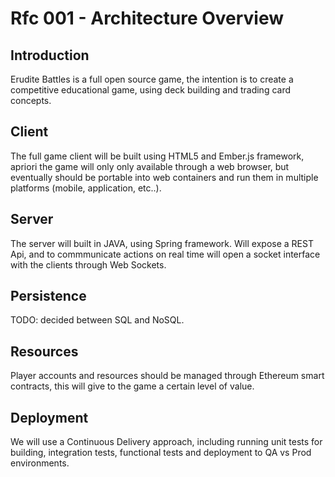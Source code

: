 # Rfc 001 - Architecture Overview

## Introduction

Erudite Battles is a full open source game, the intention is to create a competitive educational game, using deck building and trading card concepts.

## Client

The full game client will be built using HTML5 and Ember.js framework, apriori the game will only only available through a web browser, but eventually should be portable into web containers and run them in multiple platforms (mobile, application, etc..).

## Server

The server will built in JAVA, using Spring framework. Will expose a REST Api, and to commmunicate actions on real time will open a socket interface with the clients through Web Sockets.

## Persistence

TODO: decided between SQL and NoSQL.

## Resources

Player accounts and resources should be managed through Ethereum smart contracts, this will give to the game a certain level of value.

## Deployment

We will use a Continuous Delivery approach, including running unit tests for building, integration tests, functional tests and deployment to QA vs Prod environments.
